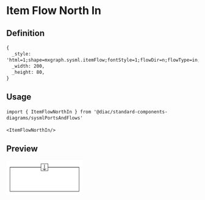 # Item Flow North In

## Definition

```
{
  _style: 'html=1;shape=mxgraph.sysml.itemFlow;fontStyle=1;flowDir=n;flowType=in;whiteSpace=wrap;align=center;',
  _width: 200,
  _height: 80,
}
```

## Usage

```
import { ItemFlowNorthIn } from '@diac/standard-components-diagrams/sysmlPortsAndFlows'

<ItemFlowNorthIn/>
```

## Preview

<img src="./item-flow-north-in.png" width="200"/>

